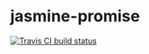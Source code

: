 # jasmine-promise

[![Travis CI build status](https://api.travis-ci.org/matthewjh/jasmine-promise.png)](https://travis-ci.org/matthewjh/jasmine-promise)
